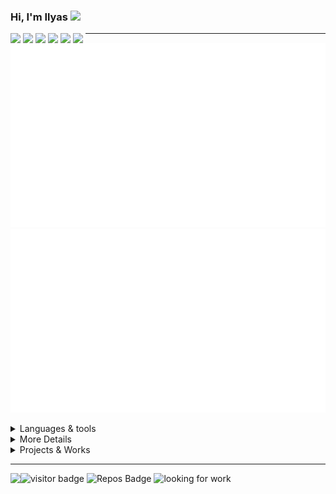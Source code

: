 ### Hi, I'm Ilyas <img src="https://media.giphy.com/media/hvRJCLFzcasrR4ia7z/giphy.gif" width="20px">

<a href="https://www.facebook.com/ilyas.Benhssine/">
  <img align="left" width="20px" src="https://img.icons8.com/fluent/48/000000/facebook-new.png" />
</a>
<a href="https://discord.gg/E9j7ne9">
  <img align="left" width="20px" src="https://img.icons8.com/fluent/48/000000/discord-logo.png"/>
</a>
<a href="https://www.instagram.com/ilyaslezwin/">
  <img align="left" width="20px" src="https://img.icons8.com/fluent/48/000000/instagram-new.png"/>
</a>
<a href="https://www.linkedin.com/in/ilyasbenhssine/">
  <img align="left" width="20px" src="https://img.icons8.com/fluent/48/000000/linkedin.png"/>
</a>
<a href="https://medium.com/@ilyasbenhssine">
  <img align="left" width="20px" src="https://img.icons8.com/ios/50/000000/medium-logo.png"/>
</a>
<a href="https://octoprofile.now.sh/user?id=ilyasdiker">
  <img align="left" width="20px" src="https://cdn.freebiesupply.com/logos/large/2x/github-icon-logo-black-and-white.png"/>
</a>

---------------

<!--![IlyasDiker Github Stats](https://github-readme-stats.vercel.app/api?username=IlyasDiker&show_icons=true&theme=default)
![Top Langs](https://github-readme-stats.vercel.app/api/top-langs/?username=IlyasDiker&layout=compact)]-->
![Overview](https://raw.githubusercontent.com/IlyasDiker/IlyasDiker-github-stats/master/generated/overview.svg)
![TopLang](https://raw.githubusercontent.com/IlyasDiker/IlyasDiker-github-stats/master/generated/languages.svg)


<details>
  <summary>Languages & tools</summary>
  <h3>Programming Language</h3>
  <a href="https://www.cprogramming.com/" target="_blank"> <img src="https://raw.githubusercontent.com/devicons/devicon/master/icons/c/c-original.svg" alt="c" width="40" height="40"/> </a> 
  <a href="https://www.java.com" target="_blank"> <img src="https://raw.githubusercontent.com/devicons/devicon/master/icons/java/java-original-wordmark.svg" alt="java" width="40" height="40"/> </a> 
  <a href="https://developer.mozilla.org/en-US/docs/Web/JavaScript" target="_blank"> <img src="https://raw.githubusercontent.com/devicons/devicon/master/icons/javascript/javascript-original.svg" alt="javascript" width="40" height="40"/> </a> 
  <a href="https://www.php.net" target="_blank"> <img src="https://raw.githubusercontent.com/devicons/devicon/master/icons/php/php-original.svg" alt="php" width="40" height="40"/> </a> 
  <a href="https://www.python.org" target="_blank"> <img src="https://raw.githubusercontent.com/devicons/devicon/master/icons/python/python-original.svg" alt="python" width="40" height="40"/> </a>
  <a href="https://www.lua.org/" target="_blank"> <img src="https://www.vectorlogo.zone/logos/lua/lua-official.svg" alt="python" width="40" height="40"/> </a>
  <a href="http://www.pascal-programming.info/index.php" target="_blank"> <img src="https://alefragnani.gallerycdn.vsassets.io/extensions/alefragnani/pascal/9.2.0/1601568276998/Microsoft.VisualStudio.Services.Icons.Default" alt="python" width="40" height="40"/> </a>
  <h3>Frontend Developement</h3>
  <a href="https://getbootstrap.com" target="_blank"> <img src="https://raw.githubusercontent.com/devicons/devicon/master/icons/bootstrap/bootstrap-plain.svg" alt="bootstrap" width="40" height="40"/> </a>
  <a href="https://www.w3schools.com/css/" target="_blank"> <img src="https://raw.githubusercontent.com/devicons/devicon/master/icons/css3/css3-original.svg" alt="css3" width="40" height="40"/> </a>
  <a href="https://www.w3.org/html/" target="_blank"> <img src="https://raw.githubusercontent.com/devicons/devicon/master/icons/html5/html5-original.svg" alt="html5" width="40" height="40"/> </a>
  <a href="https://sass-lang.com" target="_blank"> <img src="https://raw.githubusercontent.com/devicons/devicon/master/icons/sass/sass-original.svg" alt="sass" width="40" height="40"/> </a>
  <a href="http://lesscss.org/" target="_blank"> <img src="https://raw.githubusercontent.com/devicons/devicon/master/icons/less/less-plain-wordmark.svg" alt="less" width="40" height="40"/> </a>
  <a href="https://materializecss.com/" target="_blank"> <img src="https://raw.githubusercontent.com/prplx/svg-logos/5585531d45d294869c4eaab4d7cf2e9c167710a9/svg/materialize.svg" alt="materialize" width="40" height="40"/> </a>
  <a href="https://bulma.io/" target="_blank"> <img src="https://raw.githubusercontent.com/gilbarbara/logos/804dc257b59e144eaca5bc6ffd16949752c6f789/logos/bulma.svg" alt="bulma" width="40" height="40"/> </a>
  <a href="https://www.qt.io/" target="_blank"> <img src="https://upload.wikimedia.org/wikipedia/commons/0/0b/Qt_logo_2016.svg" alt="qt" width="40" height="40"/> </a>
  <a href="https://jquery.com/" target="_blank"> <img src="https://raw.githubusercontent.com/devicons/devicon/master/icons/jquery/jquery-original.svg" alt="jquery" width="40" height="40"/> </a>
  <a href="https://vuejs.org/" target="_blank"> <img src="https://vuejs.org/images/logo.png" alt="vuejs" width="40" height="40"/> </a>
  <a href="https://vuetifyjs.com/en/" target="_blank"> <img src="https://seeklogo.com/images/V/vuetify-logo-3BCF73C928-seeklogo.com.png" alt="vuetify" width="40" height="40"/> </a>
  <a href="http://vuesax.com/" target="_blank"> <img src="https://lusaxweb.github.io/vuesax/vuesax-logo-beta.png" alt="vuesax" width="40" height="40"/> </a>
  <a href="https://material.io/" target="_blank"> <img src="https://www.bigroomstudios.com/wp-content/uploads/2016/12/material.io-icon.png" alt="material Design" width="40" height="40"/> </a>
  <!--h3>Backend Development</h3>
  <a href="https://nodejs.org" target="_blank"> <img src="https://devicons.github.io/devicon/devicon.git/icons/nodejs/nodejs-original-wordmark.svg" alt="nodejs" width="40" height="40"/> </a-->
  <h3>DataBase</h3>
    <a href="https://www.mysql.com/" target="_blank"> <img src="https://raw.githubusercontent.com/devicons/devicon/master/icons/mysql/mysql-original-wordmark.svg" alt="mysql" width="40" height="40"/> </a>
    <a href="https://www.postgresql.org" target="_blank"> <img src="https://raw.githubusercontent.com/devicons/devicon/master/icons/postgresql/postgresql-original.svg" alt="postgresql" width="40" height="40"/> </a>
  <a href="https://www.oracle.com/" target="_blank"> <img src="https://raw.githubusercontent.com/devicons/devicon/master/icons/oracle/oracle-original.svg" alt="oracle" width="40" height="40"/> </a>
  <a href="https://mariadb.org/" target="_blank"> <img src="https://www.vectorlogo.zone/logos/mariadb/mariadb-icon.svg" alt="mariadb" width="40" height="40"/> </a>
  <a href="https://www.sqlite.org/" target="_blank"> <img src="https://www.vectorlogo.zone/logos/sqlite/sqlite-icon.svg" alt="sqlite" width="40" height="40"/> </a>
  <!--a href="https://www.mongodb.com/" target="_blank"> <img src="https://devicon.dev/devicon.git/icons/mongodb/mongodb-original-wordmark.svg" alt="mongodb" width="40" height="40"/> </a-->
  <h3>Data Visualization</h3>
  <a href="https://www.chartjs.org" target="_blank"> <img src="https://www.chartjs.org/media/logo-title.svg" alt="chartjs" width="40" height="40"/> </a>
  <a href="https://datatables.net/" target="_blank"> <img src="https://upload.wikimedia.org/wikipedia/commons/a/a4/Datatables_logo_square.png" alt="datatable" width="40" height="40"/> </a>
  <h3>Devops</h3>
  <a href="https://www.gnu.org/software/bash/" target="_blank"> <img src="https://www.vectorlogo.zone/logos/gnu_bash/gnu_bash-icon.svg" alt="bash" width="40" height="40"/> </a>
  <h3>Framework</h3>
  <a href="https://laravel.com/" target="_blank"> <img src="https://raw.githubusercontent.com/devicons/devicon/master/icons/laravel/laravel-plain.svg" alt="laravel" width="40" height="40"/> </a> 
  <a href="https://www.djangoproject.com/" target="_blank"> <img src="https://raw.githubusercontent.com/devicons/devicon/master/icons/django/django-original.svg" alt="django" width="40" height="40"/> </a> 
  <a href="https://moodle.org/" target="_blank"> <img src="https://raw.githubusercontent.com/devicons/devicon/master/icons/moodle/moodle-original.svg" alt="moodle" width="40" height="40"/> </a> 
  <h3>Software</h3>
  <a href="https://www.photoshop.com/en" target="_blank"> <img src="https://cdn.worldvectorlogo.com/logos/photoshop-cc.svg" alt="photoshop" width="40" height="40"/> </a>
  <a href="https://www.adobe.com/products/xd.html" target="_blank"> <img src="https://cdn.worldvectorlogo.com/logos/adobe-xd.svg" alt="xd" width="40" height="40"/> </a>
  <a href="https://www.vegascreativesoftware.com/us/vegas-pro/" target="_blank"> <img src="https://upload.wikimedia.org/wikipedia/commons/thumb/3/39/Vegas_Pro_15.0.png/600px-Vegas_Pro_15.0.png" alt="vegaspro" width="40" height="40"/> </a> 
  <a href="https://www.figma.com/" target="_blank"> <img src="https://www.vectorlogo.zone/logos/figma/figma-icon.svg" alt="figma" width="40" height="40"/> </a>
  <a href="https://trello.com/" target="_blank"> <img src="https://raw.githubusercontent.com/devicons/devicon/master/icons/trello/trello-plain.svg" alt="trello" width="40" height="40"/> </a>
  <a href="https://netbeans.org/" target="_blank"> <img src="https://upload.wikimedia.org/wikipedia/commons/thumb/9/98/Apache_NetBeans_Logo.svg/666px-Apache_NetBeans_Logo.svg.png" alt="netbeans" height="40"/> </a>
  <a href="https://code.visualstudio.com/" target="_blank"> <img src="https://cdn.worldvectorlogo.com/logos/visual-studio-code.svg" alt="vscode" width="40" height="40"/> </a>
  <a href="https://www.jetbrains.com/pycharm/" target="_blank"> <img src="https://raw.githubusercontent.com/devicons/devicon/master/icons/pycharm/pycharm-original.svg" alt="pycharm" width="40" height="40"/> </a>
  <a href="https://www.office.com/" target="_blank"> <img src="https://upload.wikimedia.org/wikipedia/commons/a/a3/Microsoft_Office_logo.png" alt="office" height="40"/> </a>
  <h3>Other</h3>
  <a href="https://www.arduino.cc/" target="_blank"> <img src="https://cdn.worldvectorlogo.com/logos/arduino-1.svg" alt="arduino" width="40" height="40"/> </a> 
  <a href="https://git-scm.com/" target="_blank"> <img src="https://www.vectorlogo.zone/logos/git-scm/git-scm-icon.svg" alt="git" width="40" height="40"/> </a>
  <a href="https://www.microsoft.com/en-us/windows-server" target="_blank"> <img src="https://cdn.worldvectorlogo.com/logos/windows-server-2.svg" alt="Windows Server" width="40" height="40"/> </a>
  <a href="https://www.linux.org/" target="_blank"> <img src="https://raw.githubusercontent.com/devicons/devicon/master/icons/linux/linux-original.svg" alt="linux" width="40" height="40"/> </a>
  <a href="https://www.debian.org/" target="_blank"> <img src="https://raw.githubusercontent.com/devicons/devicon/master/icons/debian/debian-original.svg" alt="debian" width="40" height="40"/> </a> 
  <a href="https://ubuntu.com/" target="_blank"> <img src="https://raw.githubusercontent.com/devicons/devicon/master/icons/ubuntu/ubuntu-plain.svg" alt="ubuntu" width="40" height="40"/> </a>
</details>

<details>
<summary>More Details</summary>
<h3>Github Trophies</h3>
  
  [![trophy](https://hacked-github-stat-trophies.vercel.app/?username=ilyasdiker)](https://github.com/ryo-ma/github-profile-trophy)
  
<h3>Human Benchmark</h3>
  <ul>
    <li>IQ : <b>150-160 point </b> <i>(average result using multiple IQ tests)</i> </li>
    <li>Reaction time (expected) :  <b>59 ms</b></li>
    <li>Reaction time (non-expected):  <b>152 ms</b></li>
    <li>Highest Audible Frequency:  <b>21080 Hz</b></li>
  </ul>
<h3>My Values</h3>
  <ul>
    <li>🧠 Reason</li>
    <li>🗽 Liberty</li>
    <li>⚖️ Equality</li>
    <li>☮️ Peace</li>
  </ul>
<h3>Get in Touch</h3>
  <ul>
    <li>Portfolio : <a href="https://ilyasdiker.github.io/">ilyasdiker.github.io</a></li>
  </ul>
 
</details>
<details>
<summary>Projects & Works</summary>
<h3>Currently Working on</h3>
  <ul>
    <li><a href="https://github.com/The-art-of-kars">ART OF KARS</a></li>
    <li><a href="https://github.com/educato">Educato. - Made learning online east</a></li>
    <li><a href="https://github.com/IlyasDiker/AtlasCss">Atlas cssLibrary</a></li>
    <li>Learning ElectronJS / Spring Boot</li>
  </ul>
</details>

--------------

<img align="left" src="https://img.shields.io/badge/Open%20Source-%E2%9D%A4-lightgrey"> <img src="https://visitor-badge.glitch.me/badge?page_id=ilyasdiker.visitor-badge" alt="visitor badge"/> ![Repos Badge](https://badges.pufler.dev/repos/ilyasdiker) ![looking for work](https://img.shields.io/badge/Looking%20for%20new%20opportunities-ON-green)
